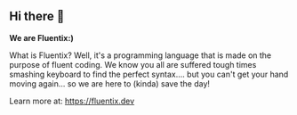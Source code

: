 ## Hi there 👋


**We are Fluentix:)**

What is Fluentix? Well, it's a programming language that is made on the purpose of fluent coding. We know you all are suffered tough times smashing keyboard to find the perfect syntax.... but you can't get your hand moving again... so we are here to (kinda) save the day! 

Learn more at: https://fluentix.dev
